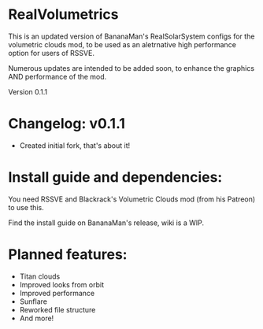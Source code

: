 # RealVolumetrics
This is an updated version of BananaMan's RealSolarSystem configs for the volumetric clouds mod, to be used as an aletrnative high performance option for users of RSSVE.

Numerous updates are intended to be added soon, to enhance the graphics AND performance of the mod.

Version 0.1.1


# Changelog: v0.1.1
- Created initial fork, that's about it!

# Install guide and dependencies:

You need RSSVE and Blackrack's Volumetric Clouds mod (from his Patreon) to use this.

Find the install guide on BananaMan's release, wiki is a WIP.

# Planned features:

- Titan clouds
- Improved looks from orbit
- Improved performance
- Sunflare
- Reworked file structure
- And more!
  
